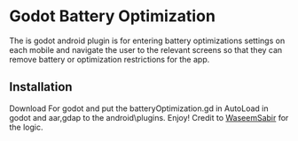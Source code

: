 # Godot Battery Optimization

The is godot android plugin is for entering battery optimizations settings on each mobile and navigate the user to the relevant screens so that they can remove battery or optimization restrictions for the app. 

## Installation

Download For godot and put the batteryOptimization.gd in AutoLoad in godot and aar,gdap to the android\plugins. Enjoy! Credit to [WaseemSabir](https://github.com/WaseemSabir/BatteryPermissionHelper) for the logic.
